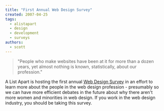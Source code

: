 ```yaml
---
title: "First Annual Web Design Survey"
created: 2007-04-25
tags: 
  - alistapart
  - design
  - development
  - surveys
authors: 
  - scott
---
```


> "People who make websites have been at it for more than a dozen years, yet almost nothing is known, statistically, about our profession."

A List Apart is hosting the first annual [Web Design Survey](http://alistapart.com/articles/webdesignsurvey) in an effort to learn more about the people in the web design profession - presumably so we can have more efficient debates in the future about why there aren't more women and minorities in web design. If you work in the web design industry, you should be taking this survey.
